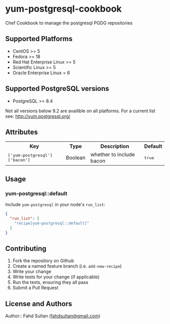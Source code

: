# yum-postgresql-cookbook

Chef Cookbook to manage the postgresql PGDG repositories

## Supported Platforms

* CentOS >= 5
* Fedora >= 18
* Red Hat Enterprise Linux >= 5
* Scientific Linux >= 5
* Oracle Enterprise Linux = 6

## Supported PostgreSQL versions

* PostgreSQL >= 8.4

Not all versions below 9.2 are availible on all platforms.
For a current list see: http://yum.postgresql.org/

## Attributes

<table>
  <tr>
    <th>Key</th>
    <th>Type</th>
    <th>Description</th>
    <th>Default</th>
  </tr>
  <tr>
    <td><tt>['yum-postgresql']['bacon']</tt></td>
    <td>Boolean</td>
    <td>whether to include bacon</td>
    <td><tt>true</tt></td>
  </tr>
</table>

## Usage

### yum-postgresql::default

Include `yum-postgresql` in your node's `run_list`:

```json
{
  "run_list": [
    "recipe[yum-postgresql::default]"
  ]
}
```

## Contributing

1. Fork the repository on Github
2. Create a named feature branch (i.e. `add-new-recipe`)
3. Write your change
4. Write tests for your change (if applicable)
5. Run the tests, ensuring they all pass
6. Submit a Pull Request

## License and Authors

Author:: Fahd Sultan (fahdsultan@gmail.com)
